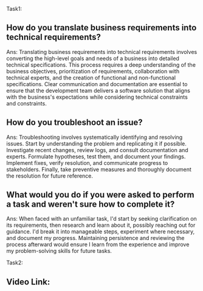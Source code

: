 Task1:

## How do you translate business requirements into technical requirements?
Ans:
Translating business requirements into technical requirements involves converting the high-level goals and needs of a business into detailed technical specifications. This process requires a deep understanding of the business objectives, prioritization of requirements, collaboration with technical experts, and the creation of functional and non-functional specifications. Clear communication and documentation are essential to ensure that the development team delivers a software solution that aligns with the business's expectations while considering technical constraints and constraints.

## How do you troubleshoot an issue?
Ans:
Troubleshooting involves systematically identifying and resolving issues. Start by understanding the problem and replicating it if possible. Investigate recent changes, review logs, and consult documentation and experts. Formulate hypotheses, test them, and document your findings. Implement fixes, verify resolution, and communicate progress to stakeholders. Finally, take preventive measures and thoroughly document the resolution for future reference.

## What would you do if you were asked to perform a task and weren't sure how to complete it?
Ans:
When faced with an unfamiliar task, I'd start by seeking clarification on its requirements, then research and learn about it, possibly reaching out for guidance. I'd break it into manageable steps, experiment where necessary, and document my progress. Maintaining persistence and reviewing the process afterward would ensure I learn from the experience and improve my problem-solving skills for future tasks.

Task2:
## Video Link:


